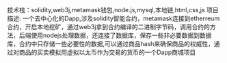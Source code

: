 技术栈：solidity,web3j,metamask钱包,node.js,mysql,本地链,html,css,js
项目描述:
        一个去中心化的Dapp,涉及solidity智能合约，metamask连接到etherreum合约，开启本地挖矿，通过web3j拿到合约编译的二进制字节码，调用合约的方法，后端使用nodejs处理数据，还连接了数据库，保存一些非必要数据到数据库，合约中只存储一些必要性的数据,可以通过商品hash来确保商品的权威性，通过对商品的买卖模拟用虚拟以太币作为交易的货币的一个Dapp商城项目

